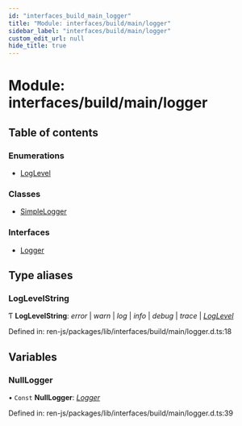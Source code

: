 ```yaml
---
id: "interfaces_build_main_logger"
title: "Module: interfaces/build/main/logger"
sidebar_label: "interfaces/build/main/logger"
custom_edit_url: null
hide_title: true
---
```


# Module: interfaces/build/main/logger

## Table of contents

### Enumerations

- [LogLevel](../enums/interfaces_build_main_logger.loglevel.md)

### Classes

- [SimpleLogger](../classes/interfaces_build_main_logger.simplelogger.md)

### Interfaces

- [Logger](../interfaces/interfaces_build_main_logger.logger.md)

## Type aliases

### LogLevelString

Ƭ **LogLevelString**: *error* \| *warn* \| *log* \| *info* \| *debug* \| *trace* \| [*LogLevel*](../enums/interfaces_build_main_logger.loglevel.md)

Defined in: ren-js/packages/lib/interfaces/build/main/logger.d.ts:18

## Variables

### NullLogger

• `Const` **NullLogger**: [*Logger*](../interfaces/interfaces_build_main_logger.logger.md)

Defined in: ren-js/packages/lib/interfaces/build/main/logger.d.ts:39
